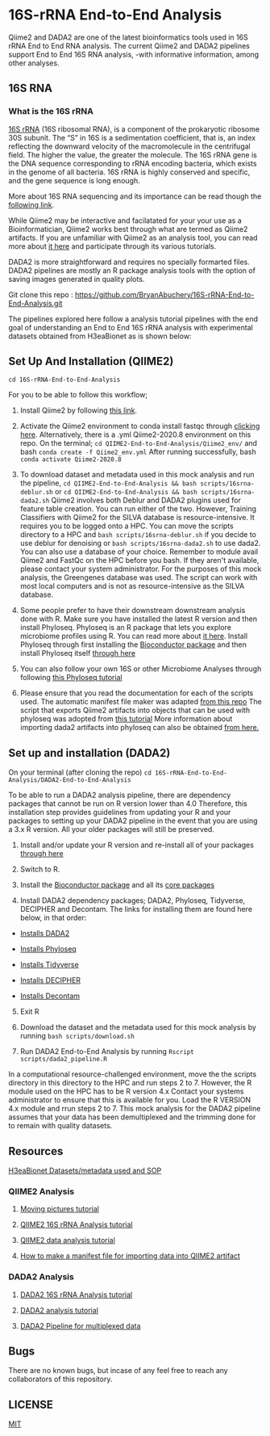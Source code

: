 # 16S-rRNA End-to-End Analysis

Qiime2 and DADA2 are one of the latest bioinformatics tools used in 16S rRNA End to End RNA analysis. The current Qiime2 and DADA2 pipelines support End to End 16S RNA analysis, -with informative information, among other analyses.

## 16S RNA

### What is the 16S rRNA

[16S rRNA](https://www.cd-genomics.com/16S-18S-ITS-Amplicon-Sequencing.html) (16S ribosomal RNA), is a component of the prokaryotic ribosome 30S subunit. The “S” in 16S is a sedimentation coefficient, that is, an index reflecting the downward velocity of the macromolecule in the centrifugal field. The higher the value, the greater the molecule. The 16S rRNA gene is the DNA sequence corresponding to rRNA encoding bacteria, which exists in the genome of all bacteria. 16S rRNA is highly conserved and specific, and the gene sequence is long enough.

More about 16S RNA sequencing and its importance can be read though the [following link](https://www.cd-genomics.com/blog/16s-rrna-one-of-the-most-important-rrnas/).

While Qiime2 may be interactive and facilatated for your your use as a Bioinformatician, Qiime2 works best through what are termed as Qiime2 artifacts. If you are unfamiliar with Qiime2 as an analysis tool, you can read more about [it here](https://docs.qiime2.org/2020.8/) and participate through its various tutorials.

DADA2 is more straightforward and requires no specially formarted files. DADA2 pipelines are mostly an R package analysis tools with the option of saving images generated in quality plots. 

Git clone this repo : https://github.com/BryanAbuchery/16S-rRNA-End-to-End-Analysis.git

The pipelines explored here follow a analysis tutorial pipelines with the end goal of understanding an End to End 16S rRNA analysis with experimental datasets obtained from H3eaBionet as is shown below:

## Set Up And Installation (QIIME2)

`cd 16S-rRNA-End-to-End-Analysis`

For you to be able to follow this workflow;

1. Install Qiime2 by following [this link](https://docs.qiime2.org/2020.8/install/native/).

2. Activate the Qiime2 environment to conda install fastqc through [clicking here](https://anaconda.org/bioconda/fastqc). Alternatively, there is a .yml Qiime2-2020.8 environment on this repo. On the terminal; `cd QIIME2-End-to-End-Analysis/Qiime2_env/` and bash `conda create -f Qiime2_env.yml` After running successfully, bash `conda activate Qiime2-2020.8`

3. To download dataset and metadata used in this mock analysis and run the pipeline, `cd QIIME2-End-to-End-Analysis && bash scripts/16srna-deblur.sh` or `cd QIIME2-End-to-End-Analysis && bash scripts/16srna-dada2.sh` Qiime2 involves both Deblur and DADA2 plugins used for feature table creation. You can run either of the two. However, Training Classifiers with Qiime2 for the SILVA database is resource-intensive. It requires you to be logged onto a HPC. You can move the scripts directory to a HPC and `bash scripts/16srna-deblur.sh` if you decide to use deblur for denoising or `bash scripts/16srna-dada2.sh` to use dada2. You can also use a database of your choice. Remember to module avail Qiime2 and FastQc on the HPC before you bash. If they aren't available, please contact your system administrator. For the purposes of this mock analysis, the Greengenes database was used. The script can work with most local computers and is not as resource-intensive as the SILVA database.

4. Some people prefer to have their downstream downstream analysis done with R. Make sure you have installed the latest R version and then install Phyloseq. Phyloseq is an R package that lets you explore microbiome profiles using R. You can read more about [it here](https://joey711.github.io/phyloseq/). Install Phyloseq through first installing the [Bioconductor package](https://bioconductor.org/install/) and then install Phyloseq itself [through here](http://bioconductor.org/packages/release/bioc/html/phyloseq.html)

5. You can also follow your own 16S or other Microbiome Analyses through following [this Phyloseq tutorial](https://vaulot.github.io/tutorials/Phyloseq_tutorial.html)

6. Please ensure that you read the documentation for each of the scripts used. The automatic manifest file maker was adapted [from this repo](https://github.com/Micro-Biology/BasicBashCode/blob/master/BasicScripts/Q2_manifest_maker.py) The script that exports Qiime2 artifacts into objects that can be used with phyloseq was adopted from [this tutorial](http://john-quensen.com/tutorials/processing-16s-sequences-with-qiime2-and-dada2/) More information about importing dada2 artifacts into phyloseq can also be obtained [from here.](http://john-quensen.com/r/import-dada2-asv-tables-into-phyloseq/)


## Set up and installation (DADA2)

On your terminal (after cloning the repo) `cd 16S-rRNA-End-to-End-Analysis/DADA2-End-to-End-Analysis`

To be able to run a DADA2 analysis pipeline, there are dependency packages that cannot be run on R version lower than 4.0 Therefore, this installation step provides guidelines from updating your R and your packages to setting up your DADA2 pipeline in the event that you are using a 3.x R version. All your older packages will still be preserved.

1. Install and/or update your R version and re-install all of your packages [through here](https://medium.com/@hpgomide/how-to-update-your-r-3-x-to-the-r-4-x-in-your-linux-ubuntu-46e2209409c3)

2. Switch to R.

3. Install the [Bioconductor package](https://www.bioconductor.org/install/) and all its [core packages](https://www.bioconductor.org/install/)

4. Install DADA2 dependency packages; DADA2, Phyloseq, Tidyverse, DECIPHER and Decontam. The links for installing them are found here below, in that order:

* [Installs DADA2](https://www.bioconductor.org/packages/release/bioc/html/dada2.html)

* [Installs Phyloseq](https://bioconductor.org/packages/release/bioc/html/phyloseq.html)

* [Installs Tidyverse](https://www.tidyverse.org/packages/)

* [Installs DECIPHER](https://www.bioconductor.org/packages/release/bioc/html/DECIPHER.html)

* [Installs Decontam](https://bioconductor.org/packages/release/bioc/html/decontam.html)

5. Exit R

6. Download the dataset and the metadata used for this mock analysis by running `bash scripts/download.sh`

7. Run DADA2 End-to-End Analysis by running `Rscript scripts/dada2_pipeline.R`

In a computational resource-challenged environment, move the the scripts directory in this directory to the HPC and run steps 2 to 7. However, the R module used on the HPC has to be R version 4.x Contact your systems administrator to ensure that this is available for you. Load the R VERSION 4.x module and rrun steps 2 to 7. This mock analysis for the DADA2 pipeline assumes that your data has been demultiplexed and the trimming done for to remain with quality datasets.

## Resources

[H3eaBionet Datasets/metadata used and SOP](https://h3abionet.github.io/H3ABionet-SOPs/16s-rRNA)

### QIIME2 Analysis

1. [Moving pictures tutorial](https://docs.qiime2.org/2020.11/tutorials/moving-pictures/)

2. [QIIME2 16S rRNA Analysis tutorial](http://compbio.ucsd.edu/wp-content/uploads/2016/10/20170712_microbiome_16s_tutorial_non-interactive.pdf)

3. [QIIME2 data analysis tutorial](https://docs.qiime2.org/2020.11/tutorials/overview/)

4. [How to make a manifest file for importing data into QIIME2 artifact](https://github.com/Micro-Biology/BasicBashCode/blob/master/BasicScripts/Q2_manifest_maker.py)

### DADA2 Analysis

1. [DADA2 16S rRNA Analysis tutorial](https://astrobiomike.github.io/amplicon/dada2_workflow_ex)

2. [DADA2 analysis tutorial](https://benjjneb.github.io/dada2/tutorial.html#)

3. [DADA2 Pipeline for multiplexed data](https://github.com/amoliverio/dada2_fiererlab)


## Bugs
There are no known bugs, but incase of any feel free to reach any collaborators of this repository.

## LICENSE
[MIT](https://github.com/BryanAbuchery/16S-Qiime2-2020.8-E2E-/blob/main/LICENSE)


